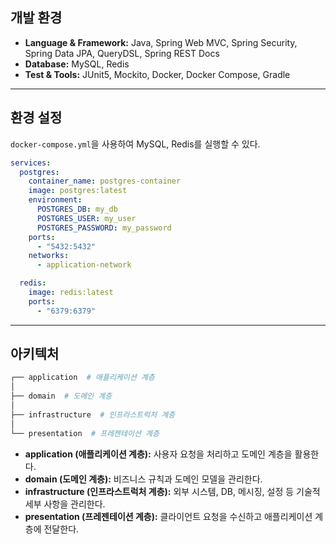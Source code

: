 ## 개발 환경
- **Language & Framework:** Java, Spring Web MVC, Spring Security, Spring Data JPA, QueryDSL, Spring REST Docs
- **Database:** MySQL, Redis
- **Test & Tools:** JUnit5, Mockito, Docker, Docker Compose, Gradle

---

## 환경 설정
`docker-compose.yml`을 사용하여 MySQL, Redis를 실행할 수 있다.

```yaml
services:
  postgres:
    container_name: postgres-container
    image: postgres:latest
    environment:
      POSTGRES_DB: my_db
      POSTGRES_USER: my_user
      POSTGRES_PASSWORD: my_password
    ports:
      - "5432:5432"
    networks:
      - application-network

  redis:
    image: redis:latest
    ports:
      - "6379:6379"
```

---
## 아키텍처
```sh
┌── application  # 애플리케이션 계층  
│  
├── domain  # 도메인 계층  
│  
├── infrastructure  # 인프라스트럭처 계층  
│  
└── presentation  # 프레젠테이션 계층  
```
- **application (애플리케이션 계층):** 사용자 요청을 처리하고 도메인 계층을 활용한다.
- **domain (도메인 계층):** 비즈니스 규칙과 도메인 모델을 관리한다.
- **infrastructure (인프라스트럭처 계층):** 외부 시스템, DB, 메시징, 설정 등 기술적 세부 사항을 관리한다.
- **presentation (프레젠테이션 계층):** 클라이언트 요청을 수신하고 애플리케이션 계층에 전달한다.
